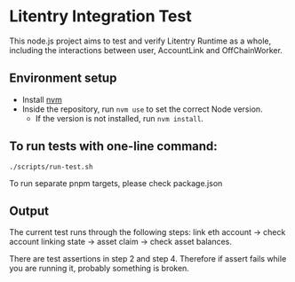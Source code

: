 # Litentry Integration Test

This node.js project aims to test and verify Litentry Runtime as a whole, including the interactions between user, AccountLink and OffChainWorker.

## Environment setup

-   Install [nvm](https://github.com/nvm-sh/nvm)
-   Inside the repository, run `nvm use` to set the correct Node version.
    -   If the version is not installed, run `nvm install`.

## To run tests with one-line command:

```
./scripts/run-test.sh
```

To run separate pnpm targets, please check package.json

## Output

The current test runs through the following steps: link eth account -> check account linking state -> asset claim -> check asset balances.

There are test assertions in step 2 and step 4. Therefore if assert fails while you are running it, probably something is broken.
